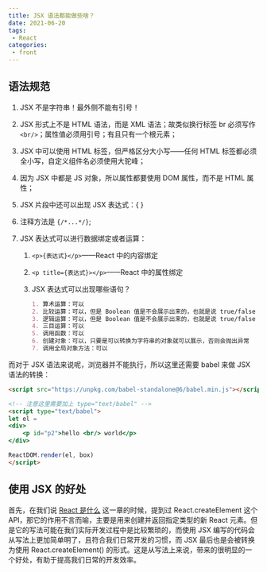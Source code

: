 ```yaml
---
title: JSX 语法都能做些啥？
date: 2021-06-20
tags:
 - React
categories:
 - front
---
```


## 语法规范

1. JSX 不是字符串！最外侧不能有引号！

2. JSX 形式上不是 HTML 语法，而是 XML 语法；故类似换行标签 br 必须写作 `<br/>`；属性值必须用引号；有且只有一个根元素；

3. JSX 中可以使用 HTML 标签，但严格区分大小写——任何 HTML 标签都必须全小写，自定义组件名必须使用大驼峰；

4. 因为 JSX 中都是 JS 对象，所以属性都要使用 DOM 属性，而不是 HTML 属性；

5. JSX 片段中还可以出现 JSX 表达式：{  }

6. 注释方法是 `{/*...*/}`;

7. JSX 表达式可以进行数据绑定或者运算：

   1. `<p>{表达式}</p>`——React 中的内容绑定

   2. `<p title={表达式}></p>`——React 中的属性绑定

   3. JSX 表达式可以出现哪些语句？

      ```md
      1. 算术运算：可以
      2. 比较运算：可以，但是 Boolean 值是不会展示出来的，也就是说 true/false 不显示
      3. 逻辑运算：可以，但是 Boolean 值是不会展示出来的，也就是说 true/false 不显示
      4. 三目运算：可以
      5. 调用函数：可以
      6. 创建对象：可以，只要是可以转换为字符串的对象就可以展示，否则会抛出异常
      7. 调用全局对象方法：可以
      ```

而对于 JSX 语法来说呢，浏览器并不能执行，所以这里还需要 babel 来做 JSX 语法的转换：

```html
<script src="https://unpkg.com/babel-standalone@6/babel.min.js"></script>

<!-- 注意这里需要加上 type="text/babel" -->
<script type="text/babel">
let el = 
<div>
	<p id="p2">hello <br/> world</p>    
</div>

ReactDOM.render(el, box)
</script>
```

## 使用 JSX 的好处

首先，在我们说 [React 是什么](./react_jsx_basics.html) 这一章的时候，提到过 React.createElement 这个API，那它的作用不言而喻，主要是用来创建并返回指定类型的新 React 元素。但是它的写法可能在我们实际开发过程中是比较繁琐的，而使用 JSX 编写的代码会从写法上更加简单明了，且符合我们日常开发的习惯，而 JSX 最后也是会被转换为使用 React.createElement() 的形式。这是从写法上来说，带来的很明显的一个好处，有助于提高我们日常的开发效率。